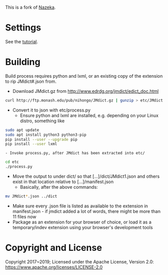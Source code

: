 This is a fork of [Nazeka](https://github.com/wareya/nazeka).

# Settings

See the [tutorial](https://github.com/ltrcao/nazeka/blob/master/tutorial.md#settings).

# Building

Build process requires python and lxml, or an existing copy of the extension to rip JMdict#.json from.

- Download JMdict.gz from http://www.edrdg.org/jmdict/edict_doc.html
```bash
curl http://ftp.monash.edu/pub/nihongo/JMdict.gz | gunzip > etc/JMdict
```
- Convert it to json with etc/process.py
    -  Ensure python and lxml are installed, e.g. depending on your Linux distro, something like
```bash
sudo apt update
sudo apt install python3 python3-pip
pip install --user --upgrade pip
pip install --user lxml
```
    - Invoke process.py, after JMdict has been extracted into etc/
```bash
cd etc
./process.py
```
- Move the output to under dict/ so that [...]/dict/JMdict1.json and others exist in that location relative to [...]/manifest.json
    - Basically, after the above commands:
```bash
mv JMdict*.json ../dict
```
- Make sure every .json file is listed as available to the extension in manifest.json - if jmdict added a lot of words, there might be more than 11 files now
- Package as an extension for your browser of choice, or load it as a temporary/indev extension using your browser's development tools

# Copyright and License

Copyright 2017~2019; Licensed under the Apache License, Version 2.0: https://www.apache.org/licenses/LICENSE-2.0
